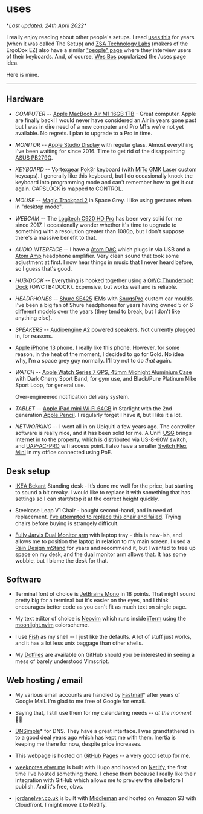 # uses

\*_Last updated: 24th April 2022_\*

I really enjoy reading about other people's setups. I read [uses this] for years
(when it was called The Setup) and [ZSA Technology Labs] (makers of the ErgoDox
EZ) also have a similar ["people" page] where they interview users of their
keyboards. And, of course, [Wes Bos] popularized the /uses page idea.

Here is mine.

---

## Hardware

- _COMPUTER_ -- [Apple MacBook Air M1 16GB 1TB] - Great computer. Apple are
  finally back! I would never have considered an Air in years gone past but I
  was in dire need of a new computer and Pro M1’s we’re not yet available. No
  regrets. I plan to upgrade to a Pro in time. 

- _MONITOR_ -- [Apple Studio Display] with regular glass. Almost everything I've
  been waiting for since 2016. Time to get rid of the disappointing [ASUS
  PB279Q].

- _KEYBOARD_ -- [Vortexgear Pok3r] keyboard (with [MiTo GMK Laser] custom
  keycaps). I generally like this keyboard, but I do occasionally knock the
  keyboard into programming mode and can't remember how to get it out again.
  CAPSLOCK is mapped to CONTROL.

- _MOUSE_ -- [Magic Trackpad 2] in Space Grey. I like using gestures when in
  "desktop mode".

- _WEBCAM_ -- The [Logitech C920 HD Pro] has been very solid for me since 2017.
  I occasionally wonder whether it's time to upgrade to something with a
  resolution greater than 1080p, but I don't suppose there's a massive benefit
  to that.

- _AUDIO INTERFACE_ -- I have a [Atom DAC] which plugs in via USB and a [Atom
  Amp] headphone amplifier. Very clean sound that took some adjustment at first.
  I now hear things in music that I never heard before, so I guess that's good.

- _HUB/DOCK_ -- Everything is hooked together using a [OWC Thunderbolt Dock]
  (OWCTB4DOCK). Expensive, but works well and is reliable.

- _HEADPHONES_ -- [Shure SE425] IEMs with [SnugsPro] custom ear moulds. I've
  been a big fan of Shure headphones for years having owned 5 or 6 different
  models over the years (they tend to break, but I don't like anything else).

- _SPEAKERS_ -- [Audioengine A2] powered speakers. Not currently plugged in, for
  reasons.

- [Apple iPhone 13] phone. I really like this phone. However, for some reason, in
  the heat of the moment, I decided to go for Gold. No idea why, I’m a space
  grey guy normally. I'll try not to do _that_ again.

- _WATCH_ -- [Apple Watch Series 7 GPS, 45mm Midnight Aluminium Case] with Dark
  Cherry Sport Band, for gym use, and Black/Pure Platinum Nike Sport Loop, for
  general use.

  Over-engineered notification delivery system.

- _TABLET_ -- [Apple iPad mini Wi‑Fi 64GB] in Starlight with the 2nd generation
  [Apple Pencil]. I regularly forget I have it, but I like it a lot.

- _NETWORKING_ -- I went all in on Ubiquiti a few years ago. The controller
  software is really nice, and it has been solid for me. A Unifi [USG] brings
  Internet in to the property, which is distributed via [US-8-60W] switch, and
  [UAP-AC-PRO] wifi access point. I also have a smaller [Switch Flex Mini] in my
  office connected using PoE.

## Desk setup

- [IKEA Bekant] Standing desk - It’s done me well for the price, but starting to
  sound a bit creaky. I would like to replace it with something that has
  settings so I can start/stop it at the correct height quickly.

- Steelcase Leap V1 Chair - bought second-hand, and in need of replacement. [I've
  attempted to replace this chair and failed]. Trying chairs before buying is
  strangely difficult.

- [Fully Jarvis Dual Monitor arm] with laptop tray - this is new-ish, and allows
  me to position the laptop in relation to my main screen. I used a [Rain Design
  mStand] for years and recommend it, but I wanted to free up space on my desk,
  and the dual monitor arm allows that. It has some wobble, but I blame the
  desk for that.

## Software

- Terminal font of choice is [JetBrains Mono] in 18 points. That might sound
  pretty big for a terminal but it's easier on the eyes, and I think encourages
  better code as you can't fit as much text on single page.

- My text editor of choice is [Neovim] which runs inside [iTerm] using the
  [moonlight.nvim] colorscheme.

- I use [Fish] as my shell -- I just like the defaults. A lot of stuff just
  works, and it has a lot less unix baggage than other shells.

- My [Dotfiles] are available on GitHub should you be interested in seeing a
  mess of barely understood Vimscript.

## Web hosting / email

- My various email accounts are handled by [Fastmail]* after years of Google
  Mail. I'm glad to me free of Google for email.

- Saying that, I still use them for my calendaring needs -- _at the moment_ 🤦‍♂️

- [DNSimple]* for DNS. They have a great interface. I was grandfathered in to a
  good deal years ago which has kept me with them. Inertia is keeping me there
  for now, despite price increases.

- This webpage is hosted on [GitHub Pages] -- a very good setup for me.

- [weeknotes.elver.me] is built with Hugo and hosted on [Netlify], the first
  time I've hosted something there. I chose them because I really like their
  integration with GitHub which allows me to preview the site before I publish.
  And it's free, obvs.

- [jordanelver.co.uk] is built with [Middleman] and hosted on Amazon S3 with
  Cloudfront. I might move it to Netlify.

["people" page]: https://people.zsa.io
[ASUS PB279Q]: https://www.asus.com/Commercial-Monitors/PB279Q/
[Apple LED Cinema Display]: https://en.wikipedia.org/wiki/Apple_Cinema_Display#LED_Cinema_Display
[Apple MacBook Air M1 16GB 1TB]: https://www.apple.com/uk/macbook-air/
[Apple Pencil]: https://www.apple.com/apple-pencil/
[Apple Watch Series 7 GPS, 45mm Midnight Aluminium Case]: https://www.apple.com/uk/apple-watch-series-7/
[Apple iPad mini Wi‑Fi 64GB]: https://www.apple.com/ipad-mini/
[Apple iPhone 13]: https://www.apple.com/uk/iphone-13/
[Atom Amp]: https://jdslabs.com/product/atom-amp/
[Atom DAC]: https://jdslabs.com/product/atom-dac-plus/
[AudioEngine A2]: https://audioengineusa.com/shop/wirelessspeakers/a2-wireless-computer-speakers/
[DNSimple]: https://dnsimple.com/r/d7a9918c2a5dd7
[Dotfiles]: https://github.com/jordelver/dotfiles
[Fastmail]: https://ref.fm/u24148536
[Fish]: https://fishshell.com
[Fully Jarvis Dual Monitor arm]: https://www.fully.com/accessories/monitor-arms/jarvis-dual-monitor-arm.html
[GitHub Pages]: https://pages.github.com
[I've attempted to replace this chair and failed]: https://weeknotes.elver.me/weeknotes-3/
[IKEA Bekant]: https://www.ikea.com/gb/en/p/bekant-desk-sit-stand-white-stained-oak-veneer-white-s19282085/
[JetBrains Mono]: https://www.jetbrains.com/lp/mono/
[Logitech C920 HD Pro]: https://www.logitech.com/en-gb/products/webcams/c920-pro-hd-webcam.960-001055.html
[Magic Trackpad 2]: https://en.wikipedia.org/wiki/Magic_Trackpad_2
[MiTo GMK Laser]: https://drop.com/buy/drop-mito-gmk-laser-custom-keycap-set
[Middleman]: https://middlemanapp.com
[Neovim]: https://neovim.io
[Netlify]: https://www.netlify.com
[OWC Thunderbolt Dock]: https://www.owcdigital.com/products/thunderbolt-dock
[Rain Design mStand]: https://www.raindesigninc.com/mstand.html
[Shure SE425]: https://www.shure.com/en-GB/products/earphones/se425cl
[SnugsPro]: https://snugs.com/product/snugspro-iems/
[Switch Flex Mini]: https://eu.store.ui.com/collections/unifi-network-routing-switching/products/usw-flex-mini
[UAP-AC-PRO]: https://eu.store.ui.com/collections/unifi-network-wireless/products/unifi-ac-pro
[US-8-60W]: https://store.ui.com/collections/unifi-network-switching/products/unifi-switch-8-60w
[USG]: https://store.ui.com/products/unifi-security-gateway
[Vortexgear Pok3r]: http://www.vortexgear.tw/vortex2_2.asp?kind=47&kind2=220&kind3=&kind4=1006
[Wes Bos]: https://wesbos.com/uses
[ZSA Technology Labs]: https://zsa.io
[gh]: https://github.com/cli/cli
[iTerm]: https://iterm2.com
[jordanelver.co.uk]: https://jordanelver.co.uk
[moonlight.nvim]: https://github.com/shaunsingh/moonlight.nvim
[uses this]: https://usesthis.com
[weeknotes.elver.me]: https://weeknotes.elver.me
[Apple Studio Display]: https://www.apple.com/studio-display/
